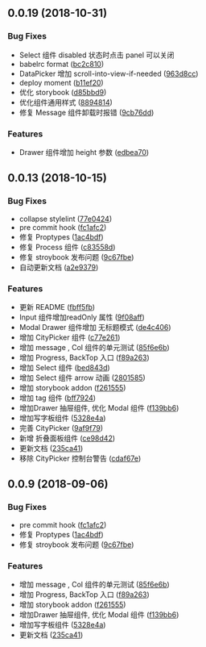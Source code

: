 <a name="0.0.19"></a>
## 0.0.19 (2018-10-31)


### Bug Fixes

* Select 组件 disabled 状态时点击 panel 可以关闭
* babelrc format ([bc2c810](https://github.com/cuke-ui/cuke-ui/commit/bc2c810))
* DataPicker 增加 scroll-into-view-if-needed ([963d8cc](https://github.com/cuke-ui/cuke-ui/commit/963d8cc))
* deploy moment ([b11ef20](https://github.com/cuke-ui/cuke-ui/commit/b11ef20))
* 优化 storybook ([d85bbd9](https://github.com/cuke-ui/cuke-ui/commit/d85bbd9))
* 优化组件通用样式 ([8894814](https://github.com/cuke-ui/cuke-ui/commit/8894814))
* 修复 Message 组件卸载时报错 ([9cb76dd](https://github.com/cuke-ui/cuke-ui/commit/9cb76dd))



### Features

* Drawer 组件增加 height 参数 ([edbea70](https://github.com/cuke-ui/cuke-ui/commit/edbea70))



<a name="0.0.13"></a>
## 0.0.13 (2018-10-15)


### Bug Fixes

* collapse stylelint ([77e0424](https://github.com/cuke-ui/cuke-ui/commit/77e0424))
* pre commit hook ([fc1afc2](https://github.com/cuke-ui/cuke-ui/commit/fc1afc2))
* 修复  Proptypes ([1ac4bdf](https://github.com/cuke-ui/cuke-ui/commit/1ac4bdf))
* 修复 Process 组件 ([c83558d](https://github.com/cuke-ui/cuke-ui/commit/c83558d))
* 修复 stroybook 发布问题 ([9c67fbe](https://github.com/cuke-ui/cuke-ui/commit/9c67fbe))
* 自动更新文档 ([a2e9379](https://github.com/cuke-ui/cuke-ui/commit/a2e9379))


### Features

*  更新 README ([fbff5fb](https://github.com/cuke-ui/cuke-ui/commit/fbff5fb))
* Input 组件增加readOnly 属性 ([9f08aff](https://github.com/cuke-ui/cuke-ui/commit/9f08aff))
* Modal Drawer 组件增加 无标题模式 ([de4c406](https://github.com/cuke-ui/cuke-ui/commit/de4c406))
* 增加 CityPicker 组件 ([c77e261](https://github.com/cuke-ui/cuke-ui/commit/c77e261))
* 增加 message , Col 组件的单元测试 ([85f6e6b](https://github.com/cuke-ui/cuke-ui/commit/85f6e6b))
* 增加 Progress, BackTop 入口 ([f89a263](https://github.com/cuke-ui/cuke-ui/commit/f89a263))
* 增加 Select 组件 ([bed843d](https://github.com/cuke-ui/cuke-ui/commit/bed843d))
* 增加 Select 组件 arrow 动画 ([2801585](https://github.com/cuke-ui/cuke-ui/commit/2801585))
* 增加 storybook addon ([f261555](https://github.com/cuke-ui/cuke-ui/commit/f261555))
* 增加 tag 组件 ([bff7924](https://github.com/cuke-ui/cuke-ui/commit/bff7924))
* 增加Drawer  抽屉组件, 优化 Modal 组件 ([f139bb6](https://github.com/cuke-ui/cuke-ui/commit/f139bb6))
* 增加写字板组件 ([5328e4a](https://github.com/cuke-ui/cuke-ui/commit/5328e4a))
* 完善 CityPicker ([9af9f79](https://github.com/cuke-ui/cuke-ui/commit/9af9f79))
* 新增 <Collapse> 折叠面板组件 ([ce98d42](https://github.com/cuke-ui/cuke-ui/commit/ce98d42))
* 更新文档 ([235ca41](https://github.com/cuke-ui/cuke-ui/commit/235ca41))
* 移除 CityPicker 控制台警告 ([cdaf67e](https://github.com/cuke-ui/cuke-ui/commit/cdaf67e))



<a name="0.0.9"></a>
## 0.0.9 (2018-09-06)


### Bug Fixes

* pre commit hook ([fc1afc2](https://github.com/cuke-ui/cuke-ui/commit/fc1afc2))
* 修复  Proptypes ([1ac4bdf](https://github.com/cuke-ui/cuke-ui/commit/1ac4bdf))
* 修复 stroybook 发布问题 ([9c67fbe](https://github.com/cuke-ui/cuke-ui/commit/9c67fbe))


### Features

* 增加 message , Col 组件的单元测试 ([85f6e6b](https://github.com/cuke-ui/cuke-ui/commit/85f6e6b))
* 增加 Progress, BackTop 入口 ([f89a263](https://github.com/cuke-ui/cuke-ui/commit/f89a263))
* 增加 storybook addon ([f261555](https://github.com/cuke-ui/cuke-ui/commit/f261555))
* 增加Drawer  抽屉组件, 优化 Modal 组件 ([f139bb6](https://github.com/cuke-ui/cuke-ui/commit/f139bb6))
* 增加写字板组件 ([5328e4a](https://github.com/cuke-ui/cuke-ui/commit/5328e4a))
* 更新文档 ([235ca41](https://github.com/cuke-ui/cuke-ui/commit/235ca41))



